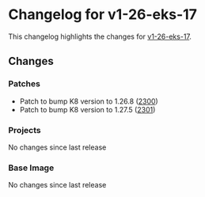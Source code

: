 # Changelog for v1-26-eks-17

This changelog highlights the changes for [v1-26-eks-17](https://github.com/aws/eks-distro/tree/v1-26-eks-17).

## Changes

### Patches
* Patch to bump K8 version to 1.26.8 ([2300](https://github.com/aws/eks-distro/pull/2300))
* Patch to bump K8 version to 1.27.5 ([2301](https://github.com/aws/eks-distro/pull/2301))

### Projects
No changes since last release

### Base Image
No changes since last release

